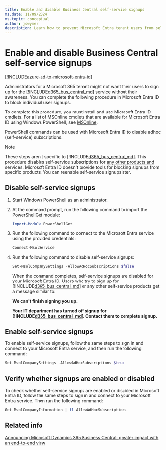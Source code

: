 ```yaml
---
title: Enable and disable Business Central self-service signups
ms.date: 11/09/2024
ms.topic: conceptual
author: jswymer
description: Learn how to prevent Microsoft Entra tenant users from self-service sign ups
---
```


# Enable and disable Business Central self-service signups

[!INCLUDE[azure-ad-to-microsoft-entra-id](~/../shared-content/shared/azure-ad-to-microsoft-entra-id.md)]

Administrators for a Microsoft 365 tenant might not want their users to sign up for the [!INCLUDE[d365_bus_central_md](includes/d365_bus_central_md.md)] service without their awareness. You can complete the following procedure in Microsoft Entra ID to block individual user signups.  

To complete this procedure, you must install and use Microsoft Entra ID cmdlets. For a list of MSOnline cmdlets that are available for Microsoft Entra ID using Windows PowerShell, see [MSOnline](/powershell/module/MSOnline/?view=azureadps-1.0&redirectedfrom=msdn). 

PowerShell commands can be used with Microsoft Entra ID to disable adhoc (self-service) subscriptions. 

> [!NOTE]
> These steps aren't specific to [!INCLUDE[d365_bus_central_md](includes/d365_bus_central_md.md)]. This procedure disables self-service subscriptions for [any other products and services](https://support.office.com/article/using-self-service-sign-up-in-your-organization-4f8712ff-9346-4c6c-bb63-a21ad7a62cbd ). Microsoft Entra ID doesn't provide tools for blocking signups from specific products. You can reenable self-service signupslater.

## Disable self-service signups

1. Start Windows PowerShell as an administrator.
1. At the command prompt, run the following command to import the PowerShellGet module:

    ```PowerShell
    Import-Module PowerShellGet
    ```

1. Run the following command to connect to the Microsoft Entra service using the provided credentials:

    ```PowerShell
    Connect-MsolService
    ```

3. Run the following command to disable self-service signups:

    ```PowerShell  
    Set-MsolCompanySettings -AllowAdHocSubscriptions $false 
    ```

    When the command completes, self-service signups are disabled for your Microsoft Entra ID. Users who try to sign up for [!INCLUDE[d365_bus_central_md](includes/d365_bus_central_md.md)] or any other self-service products get a message similar to:

    **We can't finish signing you up.**

    **Your IT department has turned off signup for [!INCLUDE[d365_bus_central_md](includes/d365_bus_central_md.md)]. Contact them to complete signup.** 

 
## Enable self-service signups

To enable self-service signups, follow the same steps to sign in and connect to your Microsoft Entra service, and then run the following command:

```PowerShell  
Set-MsolCompanySettings -AllowAdHocSubscriptions $true 
```

## Verify whether signups are enabled or disabled

To check whether self-service signups are enabled or disabled in Microsoft Entra ID, follow the same steps to sign in and connect to your Microsoft Entra service. Then run the following command:

```PowerShell
Get-MsolCompanyInformation | fl AllowAdHocSubscriptions
```

## Related info

[Announcing Microsoft Dynamics 365 Business Central: greater impact with an end-to-end view](https://cloudblogs.microsoft.com/dynamics365/2018/03/13/announcing-microsoft-dynamics-365-business-central-greater-impact-with-an-end-to-end-view/)  
